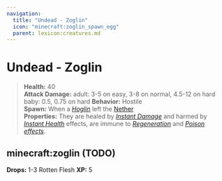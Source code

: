 ```yaml
---
navigation:
  title: "Undead - Zoglin"
  icon: "minecraft:zoglin_spawn_egg"
  parent: lexicon:creatures.md
---
```


# Undead - Zoglin

> __Health:__ 40  
> __Attack Damage:__ 
adult: 3-5 on easy, 3-8 on normal, 4.5-12 on hard 
baby: 0.5, 0.75 on hard 
> __Behavior:__ Hostile     
> __Spawn:__ When a [*Hoglin*](./animal-hoglin.md) left the [Nether](../world/dimensions.md#nether)  
> __Properties:__ 
They are healed by [*Instant Damage*](../brewing/effects.md#instant_damage) and harmed by [*Instant Health*](../brewing/effects.md#instant_health) effects, are immune to [*Regeneration*](../brewing/effects.md#regeneration) and [*Poison effects*](../brewing/effects.md#poison).

## minecraft:zoglin (TODO)

<GameScene zoom={2}>
  <Entity id="minecraft:zoglin" />
</GameScene>

__Drops:__ 1-3 Rotten Flesh 
__XP:__ 5

